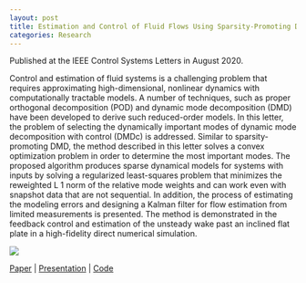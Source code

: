 ```yaml
---
layout: post
title: Estimation and Control of Fluid Flows Using Sparsity-Promoting Dynamic Mode Decomposition | IEEE Control Systems Letters
categories: Research
---
```



Published at the IEEE Control Systems Letters in August 2020.


Control and estimation of fluid systems is a challenging problem that requires approximating high-dimensional, nonlinear dynamics with computationally tractable models. A number of techniques, such as proper orthogonal decomposition (POD) and dynamic mode decomposition (DMD) have been developed to derive such reduced-order models. In this letter, the problem of selecting the dynamically important modes of dynamic mode decomposition with control (DMDc) is addressed. Similar to sparsity-promoting DMD, the method described in this letter solves a convex optimization problem in order to determine the most important modes. The proposed algorithm produces sparse dynamical models for systems with inputs by solving a regularized least-squares problem that minimizes the reweighted L 1 norm of the relative mode weights and can work even with snapshot data that are not sequential. In addition, the process of estimating the modeling errors and designing a Kalman filter for flow estimation from limited measurements is presented. The method is demonstrated in the feedback control and estimation of the unsteady wake past an inclined flat plate in a high-fidelity direct numerical simulation.

![](/docs/dmdcsp_flat_plate_wake.gif)

[Paper](https://ieeexplore.ieee.org/abstract/document/9164896) | [Presentation](https://alextsolovikos.github.io/docs/Presentation_Estimation_and_Control_of_Fluid_Flows_using_Sparsity_Promoting_Dynamic_Mode_Decomposition.pdf) | [Code](https://github.com/alextsolovikos/DMDcsp)
